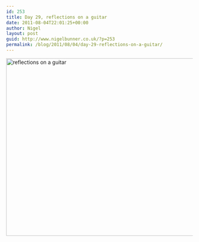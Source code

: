 ```yaml
---
id: 253
title: Day 29, reflections on a guitar
date: 2011-08-04T22:01:25+00:00
author: Nigel
layout: post
guid: http://www.nigelbunner.co.uk/?p=253
permalink: /blog/2011/08/04/day-29-reflections-on-a-guitar/
---
```

[<img src="http://farm7.static.flickr.com/6122/6009306199_97fb8735d7_z.jpg" width="640" height="480" alt="reflections on a guitar" />](http://www.flickr.com/photos/icklephotos/6009306199/ "reflections on a guitar by icle fotos, on Flickr")